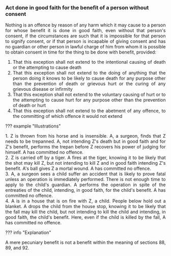 ### Act done in good faith for the benefit of a person without consent
<div style="text-align: justify">

Nothing is an offence by reason of any harm which it may cause to a person for whose benefit it is done in good faith, even without that person's consent, if the circumstances are such that it is impossible for that person to signify consent, or if that person is incapable of giving consent and has no guardian or other person in lawful charge of him from whom it is possible to obtain consent in time for the thing to be done with benefit, provided:

</div>

1. <div style="text-align: justify"> That this exception shall not extend to the intentional causing of death or the attempting to cause death </div>
2. <div style="text-align: justify"> That this exception shall not extend to the doing of anything that the person doing it knows to be likely to cause death for any purpose other than the prevention of death or grievous hurt or the curing of any grievous disease or infirmity </div>
3. <div style="text-align: justify"> That this exception shall not extend to the voluntary causing of hurt or to the attempting to cause hurt for any purpose other than the prevention of death or hurt </div>
4. <div style="text-align: justify"> That this exception shall not extend to the abetment of any offence, to the committing of which offence it would not extend </div>

??? example "Illustrations"
    <div style="text-align: justify"> 1. Z is thrown from his horse and is insensible. A, a surgeon, finds that Z needs to be trepanned. A, not intending Z's death but in good faith and for Z's benefit, performs the trepan before Z recovers his power of judging for himself. A has committed no offence.
    <div style="text-align: justify"> 2. Z is carried off by a tiger. A fires at the tiger, knowing it to be likely that the shot may kill Z, but not intending to kill Z and in good faith intending Z's benefit. A's ball gives Z a mortal wound. A has committed no offence.
    <div style="text-align: justify"> 3. A, a surgeon sees a child suffer an accident that is likely to prove fatal unless an operation is immediately performed. There is not enough time to apply to the child's guardian. A performs the operation in spite of the entreaties of the child, intending, in good faith, for the child's benefit. A has committed no offence.
    <div style="text-align: justify"> 4. A is in a house that is on fire with Z, a child. People below hold out a blanket. A drops the child from the house stop, knowing it to be likely that the fall may kill the child, but not intending to kill the child and intending, in good faith, the child's benefit. Here, even if the child is killed by the fall, A has committed no offence.
        
??? info "Explanation"
    <div style="text-align: justify"> A mere pecuniary benefit is not a benefit within the meaning of sections 88, 89, and 92.

